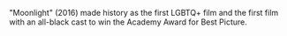 "Moonlight" (2016) made history as the first LGBTQ+ film and the first film with an all-black cast to win the Academy Award for Best Picture.
